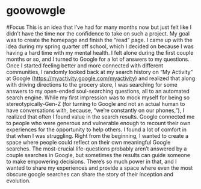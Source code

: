 # goowowgle

#Focus
This is an idea that I’ve had for many months now but just felt like I didn’t have the time nor the confidence to take on such a project. My goal was to create the homepage and finish the “read” page. I came up with the idea during my spring quarter off school, which I decided on because I was having a hard time with my mental health. I felt alone during the first couple months or so, and I turned to Google for a lot of answers to my questions. Once I started feeling better and more connected with different communities, I randomly looked back at my search history on “My Activity” at Google (https://myactivity.google.com/myactivity) and realized that along with driving directions to the grocery store, I was searching for some answers to my open-ended soul-searching questions, all to an automated search engine. While my first impression was to mock myself for being so stereotypically-Gen-Z (for turning to Google and not an actual human to have conversations with, because, “we’re constantly on our phones,”), I realized that often I found value in the search results. Google connected me to people who were generous and vulnerable enough to recount their own experiences for the opportunity to help others. I found a lot of comfort in that when I was struggling.
	Right from the beginning, I wanted to create a space where people could reflect on their own meaningful Google searches. The most-crucial life-questions probably aren’t answered by a couple searches in Google, but sometimes the results can guide someone to make empowering decisions. There’s so much power in that, and I wanted to share my experiences and provide a space where even the most obscure google searches can share the story of their inception and evolution.
  
